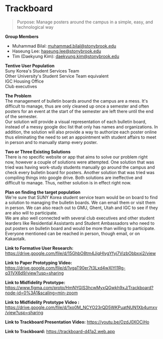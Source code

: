 # Trackboard

> Purpose: Manage posters around the campus in a simple, easy, and technological way

**Group Members**

- Muhammad Bilal: muhammad.bilal@stonybrook.edu
- Haseung Lee: haseung.lee@stonybrook.edu
- Tim (Daekyung Kim): daekyung.kim@stonybrook.edu

**Tentive User Population**  
Suny Korea's Student Services Team  
Other University's Student Service Team equivalent  
IGC Housing Office  
Club executives

**The Problem**  
The management of bulletin boards around the campus are a mess. It's difficult to manage, thus are only cleaned up once a semester and often posters for an event at the start of the semester are left there until the end of the semester.  
Our solution will provide a visual representation of each bulletin board, instead of a messy google doc list that only has names and organizations. In addition, the solution will also provide a way to authorize each poster online thus eliminating the need to set an appointment with student affairs to meet in person and to manually stamp every poster.

**Two or Three Existing Solutions**  
There is no specific website or app that aims to solve our problem right now, however a couple of solutions were attempted. One solution that was tried was having work-study students manually go around the campus and check every bulletin board for posters. Another solution that was tried was compiling things into google drive. Both solutions are ineffective and difficult to manage. Thus, neither solution is in effect right now.

**Plan on finding the target population**  
We're sure that SUNY Korea student service team would be on board to find a solution to managing the bulletin boards. We can email them or visit them in person. We can also reach out to GMU, Ghent, Utah and IGC to see if they are also will to participate.  
We are also well connected with several club executives and other student learders like Residential Assistants and Student Ambassadors who need to put posters on bulletin board and would be more than willing to participate.  
Everyone mentioned can be reached in person, though email, or on Kakaotalk.

**Link to Formative User Research:** https://drive.google.com/file/d/15GhbO8tm4JjqHlvgYfyj7VizbObbxxi2/view

**Link to Paper Prototyping Video:** https://drive.google.com/file/d/1vgaT90er7t3Lxd4wXIYl1Rg-q31VX6d9/view?usp=sharing

**Link to Midfidelity Prototype:** https://www.figma.com/proto/HmNYGlS3hcwMyxQGwkh9xJ/Trackboard?node-id=0%3A1&scaling=min-zoom

**Link to Midfidelity Prototype Video :** https://drive.google.com/file/d/1xo0M_NCYO23rQD5WKPuatNUN1Xb4umxv/view?usp=sharing

**Link to Trackboard Presentation Video:** https://youtu.be/OzdJ0XOCiHo

**Link to Trackboard:** https://trackboard-d41a2.web.app
